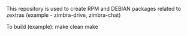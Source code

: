 This repository is used to create RPM and DEBIAN packages related to zextras (example - zimbra-drive, zimbra-chat)

To build (example):
	make clean
	make
